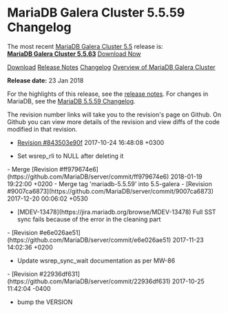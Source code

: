 # MariaDB Galera Cluster 5.5.59 Changelog

The most recent [MariaDB Galera Cluster 5.5](/kb/en/galera/) release is:<br>
<span class="cstm-style lead"><strong>[MariaDB Galera Cluster 5.5.63](/replication/galera-cluster/mariadb-galera-cluster-releases/mariadb-galera-55-release-notes/mariadb-galera-cluster-5563-release-notes/)</strong> [Download<span>&nbsp;</span>Now](https://downloads.mariadb.org/mariadb-galera/5.5)</span>

[Download](http://downloads.mariadb.org/mariadb-galera/5.5.59)
[Release Notes](/replication/galera-cluster/mariadb-galera-cluster-releases/mariadb-galera-55-release-notes/mariadb-galera-cluster-5559-release-notes/)
[Changelog](/replication/galera-cluster/mariadb-galera-cluster-releases/mariadb-galera-55-changelogs/mariadb-galera-cluster-5559-changelog/)
[Overview of MariaDB Galera Cluster](/replication/galera-cluster/what-is-mariadb-galera-cluster/)

<strong>Release date:</strong> 23 Jan 2018

For the highlights of this release, see the
[release notes](/replication/galera-cluster/mariadb-galera-cluster-releases/mariadb-galera-55-release-notes/mariadb-galera-cluster-5559-release-notes/). For changes in
MariaDB, see the [MariaDB 5.5.59 Changelog](/kb/en/mariadb-5559-changelog/).

The revision number links will take you to the revision's page on Github. On
Github you can view more details of the revision and view diffs of the code
modified in that revision.

- [Revision #843503e90f](https://github.com/MariaDB/server/commit/843503e90f)
<span class="cstm-style datetime">2017-10-24 16:48:08 +0300</span>
<ul start="1"><li>Set wsrep_rli to NULL after deleting it
</li></ul>
- <span class="cstm-style merge">Merge [Revision #ff979674e6](https://github.com/MariaDB/server/commit/ff979674e6) 2018-01-19 19:22:00 +0200 - Merge tag 'mariadb-5.5.59' into 5.5-galera</span>
- [Revision #9007ca6873](https://github.com/MariaDB/server/commit/9007ca6873)
<span class="cstm-style datetime">2017-12-20 00:06:02 +0530</span>
<ul start="1"><li>[MDEV-13478](https://jira.mariadb.org/browse/MDEV-13478) Full SST sync fails because of the error in the cleaning part
</li></ul>
- [Revision #e6e026ae51](https://github.com/MariaDB/server/commit/e6e026ae51)
<span class="cstm-style datetime">2017-11-23 14:02:36 +0200</span>
<ul start="1"><li>Update wsrep_sync_wait documentation as per MW-86
</li></ul>
- [Revision #22936df631](https://github.com/MariaDB/server/commit/22936df631)
<span class="cstm-style datetime">2017-10-25 11:42:04 -0400</span>
<ul start="1"><li>bump the VERSION</li></ul>